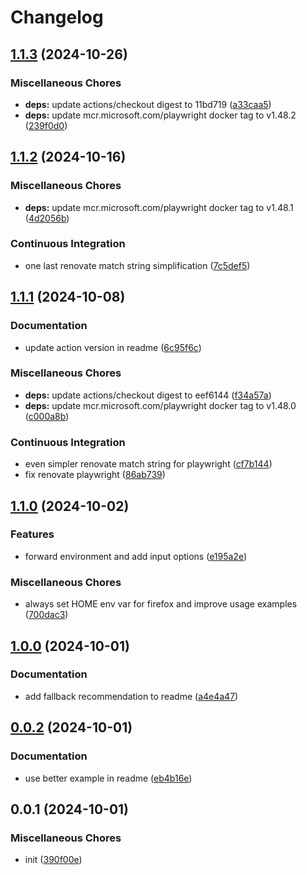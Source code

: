 # Changelog

## [1.1.3](https://github.com/phi-ag/run-playwright/compare/v1.1.2...v1.1.3) (2024-10-26)


### Miscellaneous Chores

* **deps:** update actions/checkout digest to 11bd719 ([a33caa5](https://github.com/phi-ag/run-playwright/commit/a33caa5517077ba17bc8b11afed4f1ce9bc8607b))
* **deps:** update mcr.microsoft.com/playwright docker tag to v1.48.2 ([239f0d0](https://github.com/phi-ag/run-playwright/commit/239f0d005cc12357a9763e23624d14386bf19540))

## [1.1.2](https://github.com/phi-ag/run-playwright/compare/v1.1.1...v1.1.2) (2024-10-16)


### Miscellaneous Chores

* **deps:** update mcr.microsoft.com/playwright docker tag to v1.48.1 ([4d2056b](https://github.com/phi-ag/run-playwright/commit/4d2056bf2cdc647d6e6ac6dc7136dd69fa0f9275))


### Continuous Integration

* one last renovate match string simplification ([7c5def5](https://github.com/phi-ag/run-playwright/commit/7c5def5dbff923bb1f0e33da35c45d93fb655570))

## [1.1.1](https://github.com/phi-ag/run-playwright/compare/v1.1.0...v1.1.1) (2024-10-08)


### Documentation

* update action version in readme ([6c95f6c](https://github.com/phi-ag/run-playwright/commit/6c95f6c95831a3579ef48c649e01b3dc7c37f5bc))


### Miscellaneous Chores

* **deps:** update actions/checkout digest to eef6144 ([f34a57a](https://github.com/phi-ag/run-playwright/commit/f34a57ad77146932182a1e0b0523d8f5038c3186))
* **deps:** update mcr.microsoft.com/playwright docker tag to v1.48.0 ([c000a8b](https://github.com/phi-ag/run-playwright/commit/c000a8b206613b4f0201b752b1b463eb490c5410))


### Continuous Integration

* even simpler renovate match string for playwright ([cf7b144](https://github.com/phi-ag/run-playwright/commit/cf7b1445a75574b4f128bde284153a707ba3461c))
* fix renovate playwright ([86ab739](https://github.com/phi-ag/run-playwright/commit/86ab7391ba91da25df2780911a175057922335ef))

## [1.1.0](https://github.com/phi-ag/run-playwright/compare/v1.0.0...v1.1.0) (2024-10-02)


### Features

* forward environment and add input options ([e195a2e](https://github.com/phi-ag/run-playwright/commit/e195a2e43fee4baee4c4265039e668677bfdfb7e))


### Miscellaneous Chores

* always set HOME env var for firefox and improve usage examples ([700dac3](https://github.com/phi-ag/run-playwright/commit/700dac32659f3baac41fde5f0e6517477bb0089f))

## [1.0.0](https://github.com/phi-ag/run-playwright/compare/v0.0.2...v1.0.0) (2024-10-01)


### Documentation

* add fallback recommendation to readme ([a4e4a47](https://github.com/phi-ag/run-playwright/commit/a4e4a471c0dd3ee4407262e84e6390a7e1eceadf))

## [0.0.2](https://github.com/phi-ag/run-playwright/compare/v0.0.1...v0.0.2) (2024-10-01)


### Documentation

* use better example in readme ([eb4b16e](https://github.com/phi-ag/run-playwright/commit/eb4b16ea942269b553409960e37932ee62649771))

## 0.0.1 (2024-10-01)


### Miscellaneous Chores

* init ([390f00e](https://github.com/phi-ag/run-playwright/commit/390f00eafb747aaf8386ceb27294436c122a8e5c))
